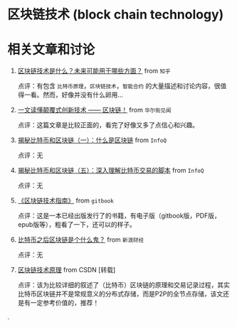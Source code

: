 区块链技术 (block chain technology)
======================================

# 相关文章和讨论

1. [区块链技术是什么？未来可能用于哪些方面？](https://www.zhihu.com/question/27687960) from `知乎`

    点评：有包含 `比特币原理`，`区块链技术`，`智能合约` 的大量描述和讨论内容，很值得一看。然而，好像并没有什么卵用...

2. [一文读懂颠覆式创新技术 —— 区块链！](https://wallstreetcn.com/articles/234120) from `华尔街见闻`

    点评：这篇文章是比较正面的，看完了好像又多了点信心和兴趣。

3. [揭秘比特币和区块链（一）：什么是区块链](http://www.infoq.com/cn/articles/bitcoin-and-block-chain-part01) from `InfoQ`

    点评：无

4. [揭秘比特币和区块链（五）：深入理解比特币交易的脚本](http://www.infoq.com/cn/articles/deep-understanding-of-bitcoin-transaction-script) from `InfoQ`

    点评：无

5. [《区块链技术指南》](https://www.gitbook.com/book/yeasy/blockchain_guide/details) from `gitbook`

    点评：这是一本已经出版发行了的书籍，有电子版（gitbook版，PDF版，epub版等），粗看了一下，还可以的样子。

6. [比特币之后区块链是个什么鬼？](http://finance.sina.com.cn/zl/bank/20151110/132023727578.shtml) from `新浪财经`

    点评：无

7. [区块链技术原理](http://blog.csdn.net/zhangcanyan/article/details/51933424) from CSDN [转载]

    点评：该为比较详细的叙述了（比特币）区块链的原理和交易记录过程，其实比特币区块链并不是常规意义的分布式存储，而是P2P的全节点存储，该文还是有一定参考价值的，推荐！

.
